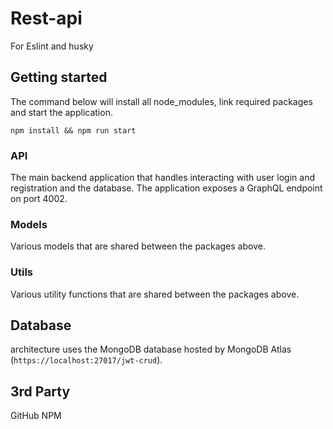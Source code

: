 # Rest-api

For Eslint and husky

## Getting started

The command below will install all node_modules, link required packages and start the application.

`npm install && npm run start`

### API

The main backend application that handles interacting with user login and registration and the database. The application exposes a GraphQL endpoint on port 4002.

### Models

Various models that are shared between the packages above.

### Utils

Various utility functions that are shared between the packages above.

## Database

architecture uses the MongoDB database hosted by MongoDB Atlas (`https://localhost:27017/jwt-crud`).

## 3rd Party

GitHub
NPM
